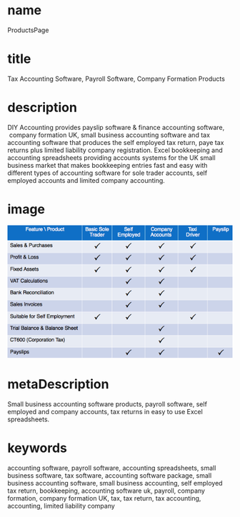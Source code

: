 # name
ProductsPage

# title
Tax Accounting Software, Payroll Software, Company Formation Products

# description
<p>
DIY Accounting provides payslip software &amp; finance accounting software, &nbsp;company formation UK,
small business accounting software and tax accounting software that produces the self employed tax return,
paye tax returns plus limited liability company registration. Excel bookkeeping and accounting spreadsheets
providing accounts systems for the UK small business market that makes bookkeeping entries fast and easy
with different types of accounting software for sole trader accounts, self employed accounts and limited
company accounting.
</p>

# image
![Tax Accounting Software, Payroll Software, Company Formation Products](assets/2720341.png)

# metaDescription
Small business accounting software products, payroll software, self employed and company accounts, tax returns in easy to use Excel spreadsheets.

# keywords
accounting software, payroll software, accounting spreadsheets, small business software, tax software, accounting software package, small business accounting software, small business accounting, self employed tax return, bookkeeping, accounting software uk, payroll, company formation, company formation UK, tax, tax return, tax accounting, accounting, limited liability company
